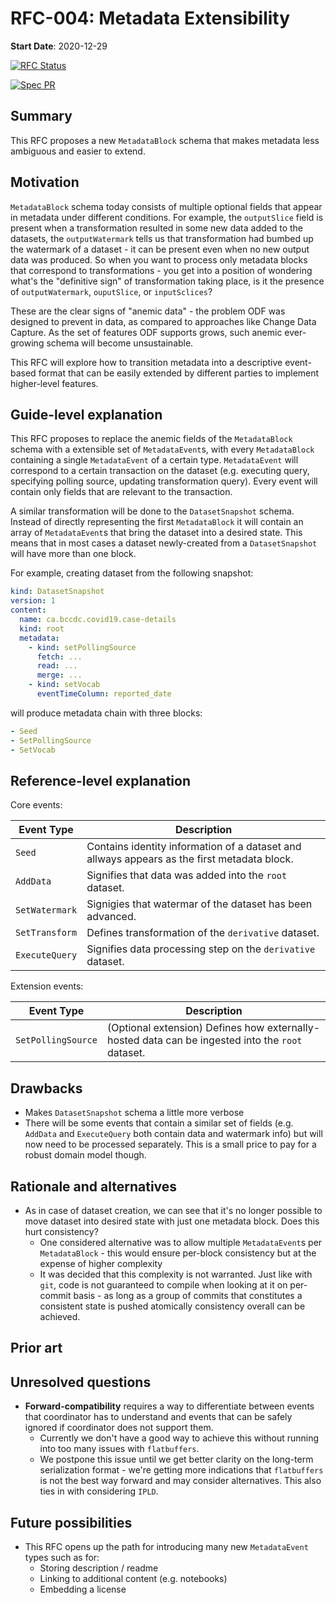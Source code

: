 # RFC-004: Metadata Extensibility

**Start Date**: 2020-12-29

[![RFC Status](https://img.shields.io/github/issues/detail/state/kamu-data/open-data-fabric/8?label=RFC%20Status)](https://github.com/kamu-data/open-data-fabric/issues/8)

[![Spec PR](https://img.shields.io/github/pulls/detail/state/kamu-data/open-data-fabric/19?label=Spec%20PR)](https://github.com/kamu-data/open-data-fabric/pull/19)

## Summary
[summary]: #summary

This RFC proposes a new `MetadataBlock` schema that makes metadata less ambiguous and easier to extend.

## Motivation
[motivation]: #motivation

`MetadataBlock` schema today consists of multiple optional fields that appear in metadata under different conditions. For example, the `outputSlice` field is present when a transformation resulted in some new data added to the datasets, the `outputWatermark` tells us that transformation had bumbed up the watermark of a dataset - it can be present even when no new output data was produced. So when you want to process only metadata blocks that correspond to transformations - you get into a position of wondering what's the "definitive sign" of transformation taking place, is it the presence of `outputWatermark`, `ouputSlice`, or `inputSclices`?

These are the clear signs of "anemic data" - the problem ODF was designed to prevent in data, as compared to approaches like Change Data Capture. As the set of features ODF supports grows, such anemic ever-growing schema will become unsustainable.

This RFC will explore how to transition metadata into a descriptive event-based format that can be easily extended by different parties to implement higher-level features.

## Guide-level explanation
[guide-level-explanation]: #guide-level-explanation

This RFC proposes to replace the anemic fields of the `MetadataBlock` schema with a extensible set of `MetadataEvent`s, with every `MetadataBlock` containing a single `MetadataEvent` of a certain type. `MetadataEvent` will correspond to a certain transaction on the dataset (e.g. executing query, specifying polling source, updating transformation query). Every event will contain only fields that are relevant to the transaction.

A similar transformation will be done to the `DatasetSnapshot` schema. Instead of directly representing the first `MetadataBlock` it will contain an array of `MetadataEvent`s that bring the dataset into a desired state. This means that in most cases a dataset newly-created from a `DatasetSnapshot` will have more than one block.

For example, creating dataset from the following snapshot:

```yaml
kind: DatasetSnapshot
version: 1
content:
  name: ca.bccdc.covid19.case-details
  kind: root
  metadata:
    - kind: setPollingSource
      fetch: ...
      read: ...
      merge: ...
    - kind: setVocab
      eventTimeColumn: reported_date
```

will produce metadata chain with three blocks:

```yaml
- Seed
- SetPollingSource
- SetVocab
```

## Reference-level explanation
[reference-level-explanation]: #reference-level-explanation

Core events:

| Event Type     | Description                                                                                 |
| -------------- | ------------------------------------------------------------------------------------------- |
| `Seed`         | Contains identity information of a dataset and allways appears as the first metadata block. |
| `AddData`      | Signifies that data was added into the `root` dataset.                                      |
| `SetWatermark` | Signigies that watermar of the dataset has been advanced.                                   |
| `SetTransform` | Defines transformation of the `derivative` dataset.                                         |
| `ExecuteQuery` | Signifies data processing step on the `derivative` dataset.                                 |

Extension events:

| Event Type         | Description                                                                                      |
| ------------------ | ------------------------------------------------------------------------------------------------ |
| `SetPollingSource` | (Optional extension) Defines how externally-hosted data can be ingested into the `root` dataset. |

## Drawbacks
[drawbacks]: #drawbacks

- Makes `DatasetSnapshot` schema a little more verbose
- There will be some events that contain a similar set of fields (e.g. `AddData` and `ExecuteQuery` both contain data and watermark info) but will now need to be processed separately. This is a small price to pay for a robust domain model though.

## Rationale and alternatives
[rationale-and-alternatives]: #rationale-and-alternatives

- As in case of dataset creation, we can see that it's no longer possible to move dataset into desired state with just one metadata block. Does this hurt consistency?
  - One considered alternative was to allow multiple `MetadataEvent`s per `MetadataBlock` - this would ensure per-block consistency but at the expense of higher complexity
  - It was decided that this complexity is not warranted. Just like with `git`, code is not guaranteed to compile when looking at it on per-commit basis - as long as a group of commits that constitutes a consistent state is pushed atomically consistency overall can be achieved.

## Prior art
[prior-art]: #prior-art

## Unresolved questions
[unresolved-questions]: #unresolved-questions

- **Forward-compatibility** requires a way to differentiate between events that coordinator has to understand and events that can be safely ignored if coordinator does not support them. 
  - Currently we don't have a good way to achieve this without running into too many issues with `flatbuffers`.
  - We postpone this issue until we get better clarity on the long-term serialization format - we're getting more indications that `flatbuffers` is not the best way forward and may consider alternatives. This also ties in with considering `IPLD`.


## Future possibilities
[future-possibilities]: #future-possibilities

- This RFC opens up the path for introducing many new `MetadataEvent` types such as for:
  - Storing description / readme
  - Linking to additional content (e.g. notebooks)
  - Embedding a license
